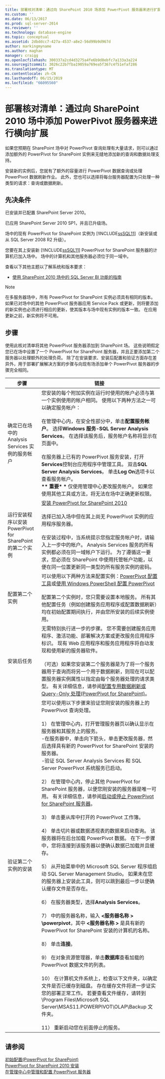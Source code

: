 ```yaml
---
title: 部署核对清单：通过向 SharePoint 2010 场添加 PowerPivot 服务器来进行扩展 |Microsoft Docs
ms.custom: ''
ms.date: 06/13/2017
ms.prod: sql-server-2014
ms.reviewer: ''
ms.technology: database-engine
ms.topic: conceptual
ms.assetid: 2dbddcc7-427a-4537-a8e2-56d99b9d967d
author: markingmyname
ms.author: maghan
manager: craigg
ms.openlocfilehash: 300337a2cd4d3275a4fe6b9d8ebfc7a133a3a224
ms.sourcegitcommit: 3026c22b7fba19059a769ea5f367c4f51efaf286
ms.translationtype: MT
ms.contentlocale: zh-CN
ms.lasthandoff: 06/15/2019
ms.locfileid: "66095560"
---
```

# <a name="deployment-checklist-scale-out-by-adding-powerpivot-servers-to-a-sharepoint-2010-farm"></a>部署核对清单：通过向 SharePoint 2010 场中添加 PowerPivot 服务器来进行横向扩展
  如果您预期在 SharePoint 场中对 PowerPivot 查询处理有大量请求，则可以通过添加额外的 PowerPivot for SharePoint 实例来无缝地添加新的查询和数据处理支持。  
  
 安装新的实例后，您就有了额外的容量进行 PowerPivot 数据查询或处理 PowerPivot 数据刷新作业。 此外，您也可以选择将每台服务器配置为只处理一种类型的请求：查询或数据刷新。  
  
## <a name="prerequisites"></a>先决条件  
 已安装并已配置 SharePoint Server 2010。  
  
 已应用 SharePoint Server 2010 SP1，并且已升级场。  
  
 场中的现有 PowerPivot for SharePoint 实例为 [!INCLUDE[ssSQL11](../../includes/sssql11-md.md)]（新安装或从 SQL Server 2008 R2 升级）。  
  
 您要在其上安装新 [!INCLUDE[ssSQL11](../../includes/sssql11-md.md)] PowerPivot for SharePoint 服务器的计算机已加入场中。 场中的计算机和其他服务器必须位于同一域中。  
  
 查看以下其他主题以了解系统和版本要求：  
  
-   [使用 SharePoint 2010 场中的 SQL Server BI 功能的指南](../../../2014/sql-server/install/guidance-for-using-sql-server-bi-features-in-a-sharepoint-2010-farm.md)  
  
> [!NOTE]  
>  在多服务器场中，所有 PowerPivot for SharePoint 实例必须具有相同的版本。 如果已对场中的其他 PowerPivot 服务器应用 Service Pack 或更新，则将要添加的新实例也必须进行相应的更新，使其版本与场中现有实例的版本一致。 在应用更新之前，新实例将不可用。  
  
## <a name="steps"></a>步骤  
 使用此核对清单将其他 PowerPivot 服务器添加到 SharePoint 场。 这些说明假定您已在场中设置了一个 PowerPivot for SharePoint 服务器，并且正要添加第二个服务器以处理额外的处理负荷。 除了在安装要求、安装后配置和验证方面存在差异外，用于部署扩展解决方案的步骤与向现有场添加单个 PowerPivot 服务器的步骤完全相同。  
  
|步骤|链接|  
|----------|----------|  
|确定已在场中的 Analysis Services 实例的服务帐户|您安装的每个附加实例在运行时使用的帐户必须与第一个实例使用的帐户相同。 使用以下两种方法之一可以确定服务帐户：<br /><br /> 在管理中心内，在安全性部分中，单击**配置服务帐户**。 选择**Windows 服务-SQL Server Analysis Services**。 在选择该服务后，服务帐户名称将显示在页面中。<br /><br /> 在服务器上已有的 PowerPivot 服务安装，打开**Services**控制台应用程序中管理工具。 双击**SQL Server Analysis Services**。 单击**Log On**选项卡以查看服务帐户。<br />**\*\* 重要\* \*** 仅使用管理中心更改服务帐户。 如果您使用其他工具或方法，将无法在场中正确更新权限。|  
|运行安装程序以安装 PowerPivot for SharePoint 的第二个实例|[安装 PowerPivot for SharePoint 2010](../../../2014/sql-server/install/install-powerpivot-for-sharepoint-2010.md)<br /><br /> 选择已加入场中但在其上尚无 PowerPivot 实例的应用程序服务器。<br /><br /> 在安装过程中，当系统提示您指定服务帐户时，请输入上一步中的帐户。 Analysis Services 服务的所有实例都必须在同一域帐户下运行。 为了遵循这一要求，您必须在 SharePoint 中使用托管帐户功能，以便在同一位置更新同一类型的所有服务实例的密码。|  
|配置第二个实例|可以使用以下两种方法来配置实例：[PowerPivot 配置工具](../../analysis-services/power-pivot-sharepoint/power-pivot-configuration-tools.md)或[使用 Windows PowerShell 配置 PowerPivot](../../analysis-services/power-pivot-sharepoint/power-pivot-configuration-using-windows-powershell.md)<br /><br /> 配置第二个实例时，您只需要设置本地服务。 所有其他配置任务（例如创建服务应用程序或配置数据刷新）均在初始配置期间执行，并由您所安装的后续实例使用。|  
|安装后任务|无需特别执行进一步的步骤。 您不需要创建服务应用程序、激活功能、部署解决方案或更改服务应用程序标识。 现有 Web 应用程序和服务应用程序将自动发现和使用新的服务器软件。<br /><br /> （可选）如果您安装第二个服务器是为了将一个服务器用于查询而将另一个用于数据刷新，则现在可以配置服务器实例属性以指定由每个服务器处理的请求类型。 有关详细信息，请参阅[配置专用数据刷新或 Query-Only 处理&#40;PowerPivot for SharePoint&#41;](../../analysis-services/configure-dedicated-data-refresh-query-only-processing-powerpivot-sharepoint.md)。|  
|验证第二个实例的安装|您可以使用以下步骤来验证您刚安装的服务器上的 PowerPivot 查询处理。<br /><br /> 1） 在管理中心内，打开管理服务器页以确认显示在服务器和其服务上的服务。<br />-在服务器中，单击向下箭头，单击更改服务器，然后选择具有新的 PowerPivot for SharePoint 安装的服务器。<br />-验证 SQL Server Analysis Services 和 SQL Server PowerPivot 系统服务已启动。<br /><br /> 2） 在管理中心内，停止其他 PowerPivot for SharePoint 服务器，以便您刚安装的服务器是唯一可用。 有关详细信息，请参阅[启动或停止 PowerPivot for SharePoint 服务器](../../analysis-services/power-pivot-sharepoint/start-or-stop-a-power-pivot-for-sharepoint-server.md)。<br /><br /> 3） 单击要从库中打开的 PowerPivot 工作簿。<br /><br /> 4） 单击切片器或数据透视表的数据来启动查询。 该服务器将在后台加载 PowerPivot 数据。 在下一步骤中，您将连接到该服务器以便确认数据已加载并且缓存。<br /><br /> 5） 从开始菜单中的 Microsoft SQL Server 程序组启动 SQL Server Management Studio。 如果未在您的服务器上安装此工具，则可以跳到最后一步以便确认缓存文件是否存在。<br /><br /> 6） 在服务器类型，选择**Analysis Services**。<br /><br /> 7） 中的服务器名称，输入 **\<服务器名称 > \powerpivot**，其中 **\<服务器名称 >** 是具有新的 PowerPivot for SharePoint 安装的计算机的名称。<br /><br /> 8） 单击**连接**。<br /><br /> 9） 在对象资源管理器，单击**数据库**查看加载的 PowerPivot 数据文件的列表。<br /><br /> 10） 在计算机文件系统上，检查以下文件夹，以确定文件是否已缓存到磁盘。 存在缓存文件将进一步证实您的部署正常工作。 若要查看文件缓存，请转到 \Program Files\Microsoft SQL Server\MSAS11.POWERPIVOT\OLAP\Backup 文件夹。<br /><br /> 11） 重新启动您在前面停止的服务。|  
  
## <a name="see-also"></a>请参阅  
 [初始配置&#40;PowerPivot for SharePoint&#41;](../../../2014/sql-server/install/initial-configuration-powerpivot-for-sharepoint.md)   
 [PowerPivot for SharePoint 2010 安装](../../../2014/sql-server/install/powerpivot-for-sharepoint-2010-installation.md)   
 [在管理中心中管理和配置 PowerPivot 服务器](../../analysis-services/power-pivot-sharepoint/power-pivot-server-administration-and-configuration-in-central-administration.md)  
  
  
